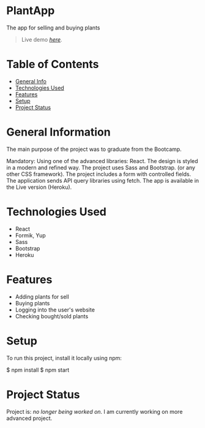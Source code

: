 # PlantApp
The app for selling and buying plants
> Live demo [_here_](https://www.google.com/url?q=https://young-eyrie-50128.herokuapp.com/&sa=D&source=editors&ust=1621372302098000&usg=AOvVaw2Alhq1hWQ-U63AUaIa1k2D). 

# Table of Contents
* [General Info](#general-information)
* [Technologies Used](#technologies-used)
* [Features](#features)
* [Setup](#setup)
* [Project Status](#project-status)

# General Information
The main purpose of the project was to graduate from the Bootcamp. 

Mandatory: 
Using one of the advanced libraries: React.
The design is styled in a modern and refined way.
The project uses Sass and Bootstrap. (or any other CSS framework).
The project includes a form with controlled fields.
The application sends API query libraries using fetch.
The app is available in the Live version (Heroku).

# Technologies Used
- React
- Formik, Yup
- Sass
- Bootstrap
- Heroku 

# Features
- Adding plants for sell
- Buying plants
- Logging into the user's website
- Checking bought/sold plants

# Setup
To run this project, install it locally using npm: 

$ npm install
$ npm start

# Project Status
Project is: _no longer being worked on_. 
I am currently working on more advanced project.
